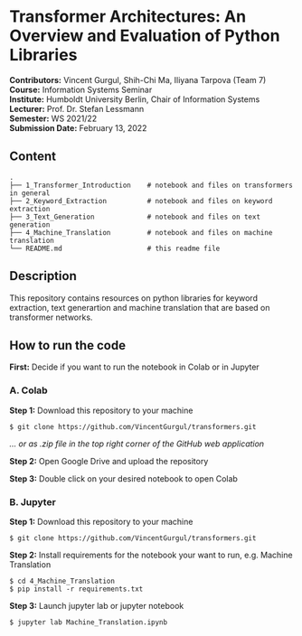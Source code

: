 # Transformer Architectures: An Overview and Evaluation of Python Libraries 

__Contributors:__ Vincent Gurgul, Shih-Chi Ma, Iliyana Tarpova (Team 7) <br>
__Course:__ Information Systems Seminar <br>
__Institute:__ Humboldt University Berlin, Chair of Information Systems <br>
__Lecturer:__ Prof. Dr. Stefan Lessmann <br>
__Semester:__ WS 2021/22 <br>
__Submission Date:__ February 13, 2022 <br>

## Content

```
.
├── 1_Transformer_Introduction    # notebook and files on transformers in general
├── 2_Keyword_Extraction          # notebook and files on keyword extraction
├── 3_Text_Generation             # notebook and files on text generation
├── 4_Machine_Translation         # notebook and files on machine translation
└── README.md                     # this readme file
```

## Description

This repository contains resources on python libraries for keyword extraction, text generartion and machine translation that are based on transformer networks. 

## How to run the code

__First:__ Decide if you want to run the notebook in Colab or in Jupyter


### A. Colab

__Step 1:__ Download this repository to your machine

```
$ git clone https://github.com/VincentGurgul/transformers.git
```

_… or as .zip file in the top right corner of the GitHub web application_

__Step 2:__ Open Google Drive and upload the repository

__Step 3:__ Double click on your desired notebook to open Colab


### B. Jupyter

__Step 1:__ Download this repository to your machine

```
$ git clone https://github.com/VincentGurgul/transformers.git
```

__Step 2:__ Install requirements for the notebook your want to run, e.g. Machine Translation

```
$ cd 4_Machine_Translation
$ pip install -r requirements.txt
```

__Step 3:__ Launch jupyter lab or jupyter notebook

```
$ jupyter lab Machine_Translation.ipynb
```
